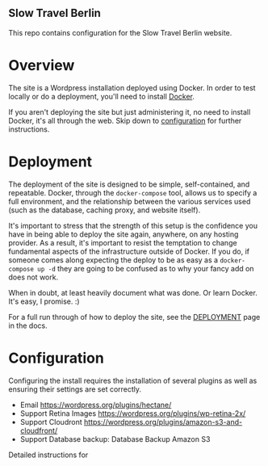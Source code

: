Slow Travel Berlin
------------------

This repo contains configuration for the Slow Travel
Berlin website.

Overview
========

The site is a Wordpress installation deployed using Docker.
In order to test locally or do a deployment, you'll need to
install [Docker](https://www.docker.com/products/docker).

If you aren't deploying the site but just administering it,
no need to install Docker, it's all through the web. Skip
down to [configuration](#configuration) for further
instructions.

Deployment<a name="deployment"></a>
===================================

The deployment of the site is designed to be simple,
self-contained, and repeatable. Docker, through the
`docker-compose` tool, allows us to specify a full
environment, and the relationship between the various
services used (such as the database, caching
proxy, and website itself).

It's important to stress that the strength of this
setup is the confidence you have in being able to
deploy the site again, anywhere, on any hosting
provider. As a result, it's important to resist the
temptation to change fundamental aspects of the
infrastructure outside of Docker. If you do,
if someone comes along expecting the deploy to
be as easy as a `docker-compose up -d` they are
going to be confused as to why your fancy add
on does not work.

When in doubt, at least heavily document what was
done. Or learn Docker. It's easy, I promise. :)

For a full run through of how to deploy the
site, see the [DEPLOYMENT](docs/DEPLOYMENT.md)
page in the docs.

Configuration<a name="configuration"></a>
=========================================

Configuring the install requires the installation of
several plugins as well as ensuring their settings are
set correctly.

- Email https://wordpress.org/plugins/hectane/
- Support Retina Images https://wordpress.org/plugins/wp-retina-2x/
- Support Cloudront https://wordpress.org/plugins/amazon-s3-and-cloudfront/
- Support Database backup: Database Backup Amazon S3


Detailed instructions for 
